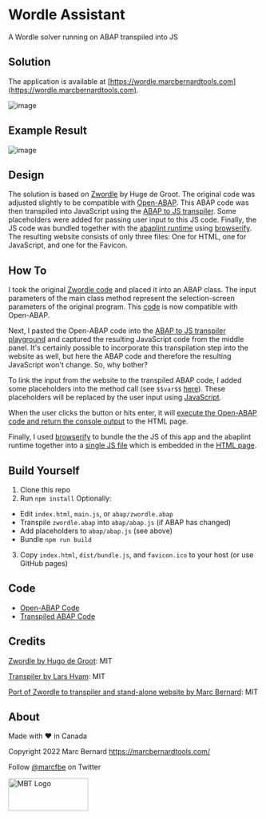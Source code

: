 # Wordle Assistant

A Wordle solver running on ABAP transpiled into JS

## Solution

The application is available at [https://wordle.marcbernardtools.com](https://wordle.marcbernardtools.com).

![image](https://user-images.githubusercontent.com/59966492/194975012-fba4d76c-293e-47c8-bb1a-ba960230f4b7.png)

## Example Result

![image](https://user-images.githubusercontent.com/59966492/194975219-1d377dc6-5286-4148-9cab-66339d365dbb.png)

## Design

The solution is based on [Zwordle](https://github.com/hdegroot/zwordle) by Huge de Groot. The original code was adjusted slightly to be compatible with [Open-ABAP](https://github.com/open-abap/open-abap). This ABAP code was then transpiled into JavaScript using the [ABAP to JS transpiler](https://github.com/abaplint/transpiler). Some placeholders were added for passing user input to this JS code. Finally, the 
JS code was bundled together with the [abaplint runtime](https://github.com/abaplint/abaplint) using [browserify](https://browserify.org/). The resulting website consists of only three files: One for HTML, one for JavaScript, and one for the Favicon.

## How To

I took the original [Zwordle code](https://github.com/hdegroot/zwordle/blob/main/src/zwordle.prog.abap) and placed it into an ABAP class. The input parameters of the main class method represent the selection-screen parameters of the original program. This [code](https://github.com/Marc-Bernard-Tools/Wordle-on-ABAP/blob/main/abap/zwordle.abap) is now compatible with Open-ABAP.

Next, I pasted the Open-ABAP code into the [ABAP to JS transpiler playground](https://transpiler.abaplint.org/) and captured the resulting JavaScript code from the middle panel. It's certainly possible to incorporate this transpilation step into the website as well, but here the ABAP code and therefore the resulting JavaScript won't change. So, why bother?

To link the input from the website to the transpiled ABAP code, I added some placeholders into the method call (see `$$var$$` [here](https://github.com/Marc-Bernard-Tools/Wordle-Assistant/blob/c7559bc6f7acc7b4a56df46ee4898e7fdd6870af/abap/abap.js#L392-L400)). These placeholders will be replaced by the user input using [JavaScript](https://github.com/Marc-Bernard-Tools/Wordle-Assistant/blob/c7559bc6f7acc7b4a56df46ee4898e7fdd6870af/main.js#L15-L30).

When the user clicks the button or hits enter, it will [execute the Open-ABAP code and return the console output](https://github.com/Marc-Bernard-Tools/Wordle-Assistant/blob/c7559bc6f7acc7b4a56df46ee4898e7fdd6870af/main.js#L32-L45) to the HTML page.  

Finally, I used [browserify](https://github.com/Marc-Bernard-Tools/Wordle-Assistant/blob/70946c35ccef70818c95f7fa8207e2163214c4c5/package.json#L8-L10) to bundle the the JS of this app and the abaplint runtime together into a [single JS file](https://github.com/Marc-Bernard-Tools/Wordle-Assistant/blob/main/dist/bundle.js) which is embedded in the [HTML page](https://github.com/Marc-Bernard-Tools/Wordle-Assistant/blob/main/index.html).

## Build Yourself

1. Clone this repo
2. Run `npm install`
  Optionally:
  - Edit `index.html`, `main.js`, or `abap/zwordle.abap` 
  - Transpile `zwordle.abap` into `abap/abap.js` (if ABAP has changed)
  - Add placeholders to `abap/abap.js` (see above)
  - Bundle `npm run build`
3. Copy `index.html`, `dist/bundle.js`, and `favicon.ico` to your host (or use GitHub pages)

## Code

- [Open-ABAP Code](https://github.com/Marc-Bernard-Tools/Wordle-on-ABAP/blob/main/abap/zwordle.abap)
- [Transpiled ABAP Code](https://github.com/Marc-Bernard-Tools/Wordle-on-ABAP/blob/main/abap/abap.js)

## Credits

[Zwordle by Hugo de Groot](https://github.com/hdegroot/zwordle): MIT

[Transpiler by Lars Hvam](https://github.com/abaplint/transpiler): MIT

[Port of Zwordle to transpiler and stand-alone website by Marc Bernard](https://github.com/mbtools): MIT

## About

Made with :heart: in Canada

Copyright 2022 Marc Bernard <https://marcbernardtools.com/>

Follow [@marcfbe](https://twitter.com/marcfbe) on Twitter

<p><a href="https://marcbernardtools.com/"><img width="160" height="65" src="https://marcbernardtools.com/info/MBT_Logo_640x250_on_Gray.png" alt="MBT Logo"></a></p>
